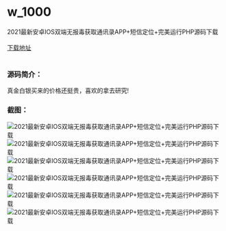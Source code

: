 # w_1000
2021最新安卓IOS双端无报毒获取通讯录APP+短信定位+完美运行PHP源码下载
<br/></br>
[下载地址](https://www.uuid2.com/1000.html "下载地址")
<br/></br>
<h3>源码简介：</h3>
<p>真金白银买来的价格还挺贵，喜欢的拿去研究!<p>
<h3>截图：</h3>
<img src="https://www.uuid2.com/wp-content/uploads/img/202105/5edf932659.png" alt="2021最新安卓IOS双端无报毒获取通讯录APP+短信定位+完美运行PHP源码下载"><img src="https://www.uuid2.com/wp-content/uploads/img/202105/e41c429268.png" alt="2021最新安卓IOS双端无报毒获取通讯录APP+短信定位+完美运行PHP源码下载"><img src="https://www.uuid2.com/wp-content/uploads/img/202105/f0892fd857.png" alt="2021最新安卓IOS双端无报毒获取通讯录APP+短信定位+完美运行PHP源码下载"><img src="https://www.uuid2.com/wp-content/uploads/img/202105/db4eb33954.png" alt="2021最新安卓IOS双端无报毒获取通讯录APP+短信定位+完美运行PHP源码下载"><img src="https://www.uuid2.com/wp-content/uploads/img/202105/4b6bde7217.png" alt="2021最新安卓IOS双端无报毒获取通讯录APP+短信定位+完美运行PHP源码下载"><img src="https://www.uuid2.com/wp-content/uploads/img/202105/7896e50107.png" alt="2021最新安卓IOS双端无报毒获取通讯录APP+短信定位+完美运行PHP源码下载">
